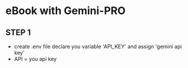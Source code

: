 # eBook with Gemini-PRO
## STEP 1
- create .env file declare you variable 'API_KEY' and assign 'gemini api key'
- API = you api key
